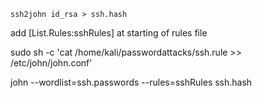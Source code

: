 ```
ssh2john id_rsa > ssh.hash
```
add  \[List.Rules:sshRules] at starting of rules file

sudo sh -c 'cat /home/kali/passwordattacks/ssh.rule >> /etc/john/john.conf'

john --wordlist=ssh.passwords --rules=sshRules ssh.hash
